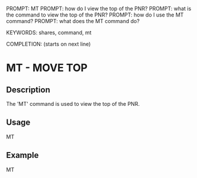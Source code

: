 PROMPT: MT
PROMPT: how do I view the top of the PNR?
PROMPT: what is the command to view the top of the PNR?
PROMPT: how do I use the MT command?
PROMPT: what does the MT command do?

KEYWORDS: shares, command, mt

COMPLETION: (starts on next line)
# MT - MOVE TOP

## Description
The 'MT' command is used to view the top of the PNR.
## Usage
MT

## Example
MT

